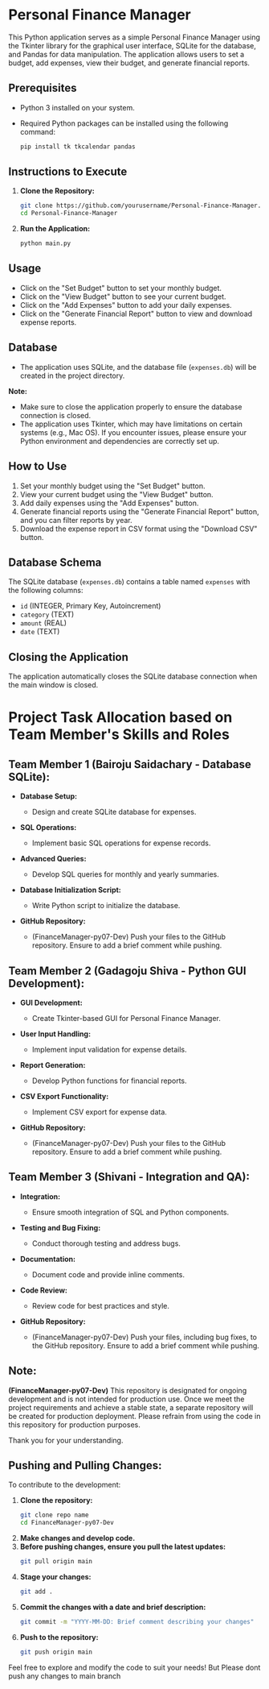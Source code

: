 # Personal Finance Manager

This Python application serves as a simple Personal Finance Manager using the Tkinter library for the graphical user interface, SQLite for the database, and Pandas for data manipulation. The application allows users to set a budget, add expenses, view their budget, and generate financial reports.

## Prerequisites
- Python 3 installed on your system.
- Required Python packages can be installed using the following command:

    ```bash
    pip install tk tkcalendar pandas
    ```

## Instructions to Execute
1. **Clone the Repository:**

    ```bash
    git clone https://github.com/yourusername/Personal-Finance-Manager.git
    cd Personal-Finance-Manager
    ```

2. **Run the Application:**

    ```bash
    python main.py
    ```

## Usage
- Click on the "Set Budget" button to set your monthly budget.
- Click on the "View Budget" button to see your current budget.
- Click on the "Add Expenses" button to add your daily expenses.
- Click on the "Generate Financial Report" button to view and download expense reports.

## Database
- The application uses SQLite, and the database file (`expenses.db`) will be created in the project directory.

**Note:**
- Make sure to close the application properly to ensure the database connection is closed.
- The application uses Tkinter, which may have limitations on certain systems (e.g., Mac OS). If you encounter issues, please ensure your Python environment and dependencies are correctly set up.

## How to Use
1. Set your monthly budget using the "Set Budget" button.
2. View your current budget using the "View Budget" button.
3. Add daily expenses using the "Add Expenses" button.
4. Generate financial reports using the "Generate Financial Report" button, and you can filter reports by year.
5. Download the expense report in CSV format using the "Download CSV" button.

## Database Schema
The SQLite database (`expenses.db`) contains a table named `expenses` with the following columns:
- `id` (INTEGER, Primary Key, Autoincrement)
- `category` (TEXT)
- `amount` (REAL)
- `date` (TEXT)

## Closing the Application
The application automatically closes the SQLite database connection when the main window is closed.


# Project Task Allocation based on Team Member's Skills and Roles

## Team Member 1 (Bairoju Saidachary - Database SQLite):

- **Database Setup:**
  - Design and create SQLite database for expenses.

- **SQL Operations:**
  - Implement basic SQL operations for expense records.

- **Advanced Queries:**
  - Develop SQL queries for monthly and yearly summaries.

- **Database Initialization Script:**
  - Write Python script to initialize the database.

- **GitHub Repository:**
  - (FinanceManager-py07-Dev) Push your files to the GitHub repository. Ensure to add a brief comment while pushing.

## Team Member 2 (Gadagoju Shiva - Python GUI Development):

- **GUI Development:**
  - Create Tkinter-based GUI for Personal Finance Manager.

- **User Input Handling:**
  - Implement input validation for expense details.

- **Report Generation:**
  - Develop Python functions for financial reports.

- **CSV Export Functionality:**
  - Implement CSV export for expense data.

- **GitHub Repository:**
  - (FinanceManager-py07-Dev) Push your files to the GitHub repository. Ensure to add a brief comment while pushing.

## Team Member 3 (Shivani - Integration and QA):

- **Integration:**
  - Ensure smooth integration of SQL and Python components.

- **Testing and Bug Fixing:**
  - Conduct thorough testing and address bugs.

- **Documentation:**
  - Document code and provide inline comments.

- **Code Review:**
  - Review code for best practices and style.

- **GitHub Repository:**
  - (FinanceManager-py07-Dev) Push your files, including bug fixes, to the GitHub repository. Ensure to add a brief comment while pushing.

## Note:

**(FinanceManager-py07-Dev)** This repository is designated for ongoing development and is not intended for production use. Once we meet the project requirements and achieve a stable state, a separate repository will be created for production deployment. Please refrain from using the code in this repository for production purposes.

Thank you for your understanding.

## Pushing and Pulling Changes:

To contribute to the development:
1. **Clone the repository:**
    ```bash
    git clone repo name
    cd FinanceManager-py07-Dev
    ```
2. **Make changes and develop code.**
3. **Before pushing changes, ensure you pull the latest updates:**
    ```bash
    git pull origin main
    ```
4. **Stage your changes:**
    ```bash
    git add .
    ```
5. **Commit the changes with a date and brief description:**
    ```bash
    git commit -m "YYYY-MM-DD: Brief comment describing your changes"
    ```
6. **Push to the repository:**
    ```bash
    git push origin main
    ```

Feel free to explore and modify the code to suit your needs! But Please dont push any changes to main branch
